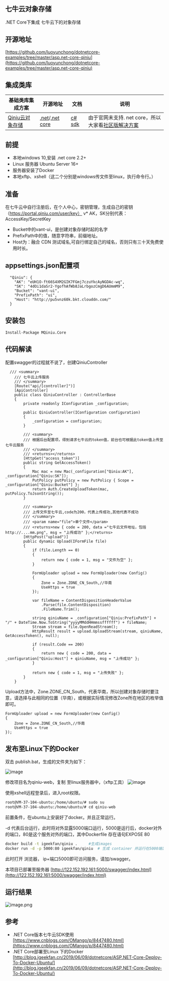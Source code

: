 

## 七牛云对象存储

.NET Core下集成 七牛云下的对象存储

## 开源地址
[https://github.com/luoyunchong/dotnetcore-examples/tree/master/asp.net-core-qiniu](https://github.com/luoyunchong/dotnetcore-examples/tree/master/asp.net-core-qiniu)

## 集成类库
|基础类库集成方案|开源地址|文档|说明|
|---|---|---|---|
|[Qiniu云对象存储](https://github.com/luoyunchong/dotnetcore-examples/tree/master/dotnet-core-efcore)|[.net](https://github.com/qiniu/csharp-sdk)/[.net core](https://github.com/Hello-Mango/MQiniu.Core)|[c# sdk](https://developer.qiniu.com/kodo/sdk/1237/csharp)|由于官网未支持. net core，所以 大家看[社区版解决方案](https://github.com/Hello-Mango/MQiniu.Core)|

## 前提
* 本地windows 10,安装 .net core 2.2+
* Linux 服务器 Ubuntu Server 16+
* 服务器安装了Docker
* 本地xftp、xshell（这二个分别是windows传文件至linux，执行命令行。）
## 准备
在七牛云中自行注册后，在个人中心，密钥管理，生成自己的密钥（https://portal.qiniu.com/user/key）
v* AK，SK分别代表：AccessKey/SecretKey
* Bucket中的vant-ui，是创建对象存储时起的名字
* PrefixPath中的值，随意字符串，前缀地址。
* Host为：融合 CDN 测试域名,可自行绑定自己的域名，否则只有三十天免费使用时长。
## appsettings.json配置项
```
  "Qiniu": {
    "AK": "eUH1O-ft66S4XM2GIK7FGmj7czuYkcAyNGDAc-wq",
    "SK": "4dOi1daSr2-YgofhAfWb8JaLrbgozCmgD6AUmmM9",
    "Bucket": "vant-ui",
    "PrefixPath": "ui",
    "Host": "http://pu5vnz60k.bkt.clouddn.com/"
  }
```
## 安装包

```
Install-Package MQiniu.Core 
```
## 代码解读
配置swagger的过程就不说了，创建QiniuController
```
  /// <summary>
    /// 七牛云上传服务
    /// </summary>
    [Route("api/[controller]")]
    [ApiController]
    public class QiniuController : ControllerBase
    {
        private readonly IConfiguration _configuration;

        public QiniuController(IConfiguration configuration)
        {
            _configuration = configuration;
        }

        /// <summary>
        /// 根据后台配置项，得到请求七牛云的token值，前台也可根据此token值上传至七牛云服务
        /// </summary>
        /// <returns></returns>
        [HttpGet("access_token")]
        public string GetAccessToken()
        {
            Mac mac = new Mac(_configuration["Qiniu:AK"], _configuration["Qiniu:SK"]);
            PutPolicy putPolicy = new PutPolicy { Scope = _configuration["Qiniu:Bucket"] };
            return Auth.CreateUploadToken(mac, putPolicy.ToJsonString());
        }

        /// <summary>
        /// 上传文件至七牛云,code为200，代表上传成功,其他代表不成功
        /// </summary>
        /// <param name="file">单个文件</param>
        /// <returns>new { code = 200, data ="七牛云文件地址，包括http://....mm.png", msg = "上传成功" };</returns>
        [HttpPost("upload")]
        public dynamic Upload(IFormFile file)
        {
            if (file.Length == 0)
            {
                return new { code = 1, msg = "文件为空" };
            }

            FormUploader upload = new FormUploader(new Config()
            {
                Zone = Zone.ZONE_CN_South,//华南 
                UseHttps = true
            });

            var fileName = ContentDispositionHeaderValue
                .Parse(file.ContentDisposition)
                .FileName.Trim();

            string qiniuName = _configuration["Qiniu:PrefixPath"] + "/" + DateTime.Now.ToString("yyyyMMddHHmmssffffff") + fileName;
            Stream stream = file.OpenReadStream();
            HttpResult result = upload.UploadStream(stream, qiniuName, GetAccessToken(), null);

            if (result.Code == 200)
            {
                return new { code = 200, data = _configuration["Qiniu:Host"] + qiniuName, msg = "上传成功" };
            }

            return new { code = 1, msg = "上传失败" };
        }
    }

```


Upload方法中，Zone.ZONE_CN_South，代表华南，所以创建对象存储时要注意，请选择与此相同的位置（华南），或根据实际情况修改Zone所在地区的枚举值即可。
```
FormUploader upload = new FormUploader(new Config()
{
    Zone = Zone.ZONE_CN_South,//华南 
    UseHttps = true
});

```

## 发布至Linux下的Docker
双击 publish.bat，生成的文件夹为如下：

![image](https://upload-images.jianshu.io/upload_images/2001974-bcd72707e4fcc7f8.png?imageMogr2/auto-orient/strip%7CimageView2/2/w/1240)

修改项目名为qiniu-web，复制 至linux服务器中，（xftp工具）
![image](https://upload-images.jianshu.io/upload_images/2001974-48771e9fce281262.png?imageMogr2/auto-orient/strip%7CimageView2/2/w/1240)

使用xshell远程登录后，进入root权限。
```bash
root@VM-37-104-ubuntu:/home/ubuntu/# sudo su
root@VM-37-104-ubuntu:/home/ubuntu/# cd qiniu-web
```
前置条件，在ubuntu上安装好了docker。并且正常运行。

-d 代表后台运行，此时将对外显露5000端口运行，5000是运行后，docker对外的端口，80是这个服务对外的端口，其中Dockerfile 存在语句EXPOSE 80

```bash
docker build -t igeekfan/qiniu .     #生成images
docker run -d -p 5000:80 igeekfan/qiniu  # 生成 container 并运行在5000端口
```
此时打开 浏览器， ip+端口5000即可访问服务，请加/swagger。

本项目已部署至服务器 [http://122.152.192.161:5000/swagger/index.html](http://122.152.192.161:5000/swagger/index.html)

##  运行结果
![image.png](https://upload-images.jianshu.io/upload_images/2001974-2b72cc6338db1434.png?imageMogr2/auto-orient/strip%7CimageView2/2/w/1240)


## 参考

- .NET Core版本七牛云SDK使用[https://www.cnblogs.com/OMango/p/8447480.html](https://www.cnblogs.com/OMango/p/8447480.html)
- .NET Core部署至Linux 下的Docker [http://blog.igeekfan.cn/2019/06/09/dotnetcore/ASP.NET-Core-Deploy-To-Docker-Ubuntu/](http://blog.igeekfan.cn/2019/06/09/dotnetcore/ASP.NET-Core-Deploy-To-Docker-Ubuntu/)


<RightMenu />